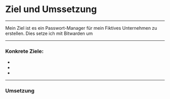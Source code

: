 # Ziel und Umssetzung

---

Mein Ziel ist es ein Passwort-Manager für mein Fiktives Unternehmen zu erstellen.
Dies setze ich mit Bitwarden um

---

### Konkrete Ziele:

- 
-
-

---

### Umsetzung
